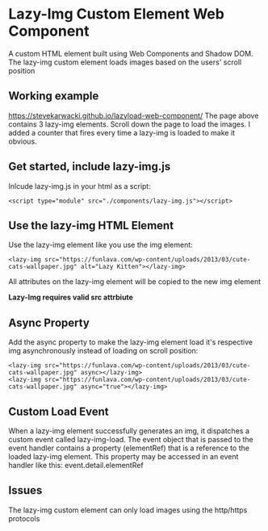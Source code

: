 # Lazy-Img Custom Element Web Component
A custom HTML element built using Web Components and Shadow DOM. The lazy-img custom element loads images based on the users' scroll position

## Working example
https://stevekarwacki.github.io/lazyload-web-component/
The page above contains 3 lazy-img elements. Scroll down the page to load the images. I added a counter that fires every time a lazy-img is loaded to make it obvious.

## Get started, include lazy-img.js
Inlcude lazy-img.js in your html as a script:
```
<script type="module" src="./components/lazy-img.js"></script>
```

## Use the lazy-img HTML Element
Use the lazy-img element like you use the img element:
```
<lazy-img src="https://funlava.com/wp-content/uploads/2013/03/cute-cats-wallpaper.jpg" alt="Lazy Kitten"></lazy-img>
```
All attributes on the lazy-img element will be copied to the new img element

**Lazy-Img requires valid src attrbiute**

## Async Property
Add the async property to make the lazy-img element load it's respective img asynchronously instead of loading on scroll position:
```
<lazy-img src="https://funlava.com/wp-content/uploads/2013/03/cute-cats-wallpaper.jpg" async></lazy-img>
<lazy-img src="https://funlava.com/wp-content/uploads/2013/03/cute-cats-wallpaper.jpg" async="true"></lazy-img>
```

## Custom Load Event
When a lazy-img element successfully generates an img, it dispatches a custom event called lazy-img-load. The event object that is passed to the event handler contains a property (elementRef) that is a reference to the loaded lazy-img element. This property may be accessed in an event handler like this: event.detail.elementRef

## Issues
The lazy-img custom element can only load images using the http/https protocols
